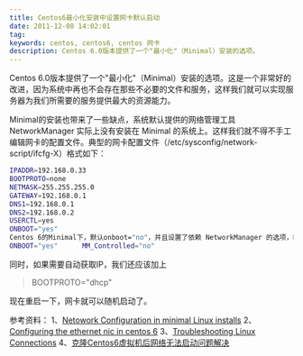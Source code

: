 ```yaml
---
title: Centos6最小化安装中设置网卡默认启动
date: 2011-12-08 14:02:01
tag: 
keywords: centos, centos6, centos 网卡
description: Centos 6.0版本提供了一个"最小化"（Minimal）安装的选项。
---
```


Centos 6.0版本提供了一个"最小化"（Minimal）安装的选项。这是一个非常好的改进，因为系统中再也不会存在那些不必要的文件和服务，这样我们就可以实现服务器为我们所需要的服务提供最大的资源能力。


Minimal的安装也带来了一些缺点，系统默认提供的网络管理工具 NetworkManager 实际上没有安装在 Minimal 的系统上。这样我们就不得不手工编辑网卡的配置文件。典型的网卡配置文件（/etc/sysconfig/network-script/ifcfg-X）格式如下：

```sh
IPADDR=192.168.0.33
BOOTPROTO=none
NETMASK=255.255.255.0
GATEWAY=192.168.0.1
DNS1=192.168.0.1
DNS2=192.168.0.2
USERCTL=yes
ONBOOT="yes"
Centos 6的Minimal下，默认onboot="no"，并且设置了依赖 NetworkManager 的选项，NM_CONTROLLED="yes"。这个配置看起来有点可笑，因为minimal的情况下并没有安装 NetworkManger。所以我们需要修改为：
ONBOOT="yes"      MM_Controlled="no"
```

同时，如果需要自动获取IP，我们还应该加上

> BOOTPROTO="dhcp"

现在重启一下，网卡就可以随机启动了。

参考资料：
1、[Netowork Configuration in minimal Linux installs](http://diznix.com/2011/07/11/network-configuration-in-minimal-linux-installs/)
2、[Configuring the ethernet nic in centos 6](http://it.toolbox.com/blogs/linux-gnu/configuring-the-ethernet-nic-in-centos-6-rhel-6-scientific-linux-6-48390)
3、[Troubleshooting Linux Connections](http://home.roadrunner.com/%7Ecomputertaijutsu/wireless.html)
4、[克隆Centos6虚拟机后网络无法启动问题解决](http://226617.cn/archives/929.htm)